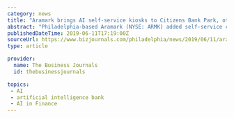 ```yaml
---
category: news
title: "Aramark brings AI self-service kiosks to Citizens Bank Park, other MLB parks (Video)"
abstract: "Philadelphia-based Aramark (NYSE: ARMK) added self-service checkout kiosks to all MLB stadiums, including Citizens Bank Park in Philadelphia ... Aramark joins a growing list of companies adopting artificial intelligence to enhance its customer experience ..."
publishedDateTime: 2019-06-11T17:19:00Z
sourceUrl: https://www.bizjournals.com/philadelphia/news/2019/06/11/aramark-brings-ai-self-service-kiosks-to-citizens.html
type: article

provider:
  name: The Business Journals
  id: thebusinessjournals

topics:
 - AI
 - artificial intelligence bank
 - AI in Finance
---
```


